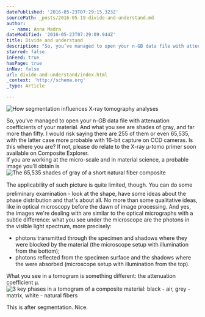 ```yaml
---
datePublished: '2016-05-23T07:29:15.323Z'
sourcePath: _posts/2016-05-19-divide-and-understand.md
author:
  - name: Anna Madra
dateModified: '2016-05-23T07:29:09.944Z'
title: Divide and understand
description: "So, you’ve managed to open your n-GB data file with attenuation coefficients of your material. And what you see are shades of gray, and far more than fifty. I would risk saying there are 255 of them or even 65,535, with the latter case more probable with 16-bit capture on CCD cameras. Is this where you are? If not, please do relate to the X-ray µ-tomo primer soon available on Composite Explorer.  If you are working at the micro-scale and in material science, a probable image you'll obtain is"
starred: false
inFeed: true
hasPage: true
inNav: false
url: divide-and-understand/index.html
_context: 'http://schema.org'
_type: Article

---
```

![How segmentation influences X-ray tomography analyses](https://s3-us-west-2.amazonaws.com/the-grid-img/p/43d0432c659eee4b76b31b689d83f397ec69f104.jpg)

So, you've managed to open your n-GB data file with attenuation coefficients of your material. And what you see are shades of gray, and far more than fifty. I would risk saying there are 255 of them or even 65,535, with the latter case more probable with 16-bit capture on CCD cameras. Is this where you are? If not, please do relate to the X-ray µ-tomo primer soon available on Composite Explorer.   
If you are working at the micro-scale and in material science, a probable image you'll obtain is
![The 65,535 shades of gray of a short natural fiber composite](https://the-grid-user-content.s3-us-west-2.amazonaws.com/f2122a4f-dc35-491a-bb2f-d235495fb352.jpg)

The applicability of such picture is quite limited, though. You can do some preliminary examination - look at the shape, have some ideas about the phase distribution and that's about all. No more than some qualitative ideas, like in optical microscopy before the dawn of image processing. And yes, the images we're dealing with are similar to the optical micrographs with a subtle difference: what you see under the microscope are the photons in the visible light spectrum, more precisely:

* photons transmitted through the specimen and shadows where they were blocked by the material (the microscope setup with illumination from the bottom);
* photons reflected from the specimen surface and the shadows where the were absorbed (microscope setup with illumination from the top).

What you see in a tomogram is something different: the attenuation coefficient µ.
![3 key phases in a tomogram of a composite material: black - air, grey - matrix, white - natural fibers](https://s3-us-west-2.amazonaws.com/the-grid-img/p/156d5df4d8b920aa1d74eb5ee23f0efd15919acf.jpg)

This is after segmentation. Nice.